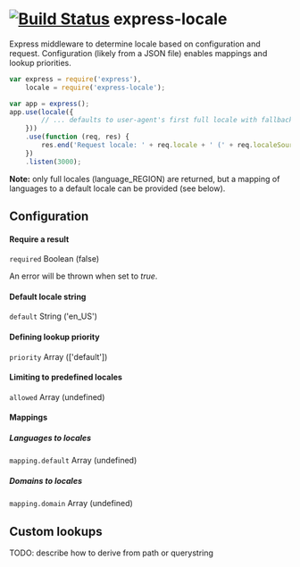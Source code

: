 [![Build Status](https://travis-ci.org/smhg/express-locale.png?branch=master)](https://travis-ci.org/smhg/express-locale)
express-locale
==============

Express middleware to determine locale based on configuration and request.
Configuration (likely from a JSON file) enables mappings and lookup priorities.

```javascript
var express = require('express'),
    locale = require('express-locale');

var app = express();
app.use(locale({
        // ... defaults to user-agent's first full locale with fallback to en_US
    }))
    .use(function (req, res) {
        res.end('Request locale: ' + req.locale + ' (' + req.localeSource + ')');
    })
    .listen(3000);
```
**Note:** only full locales (language_REGION) are returned, but a mapping of languages to a default locale can be provided (see below).


## Configuration
#### Require a result
`required` Boolean (false)

An error will be thrown when set to *true*.

#### Default locale string
`default` String ('en_US')

#### Defining lookup priority
`priority` Array (['default'])

#### Limiting to predefined locales
`allowed` Array (undefined)

#### Mappings
##### Languages to locales
`mapping.default` Array (undefined)
##### Domains to locales
`mapping.domain` Array (undefined)


## Custom lookups
TODO: describe how to derive from path or querystring
